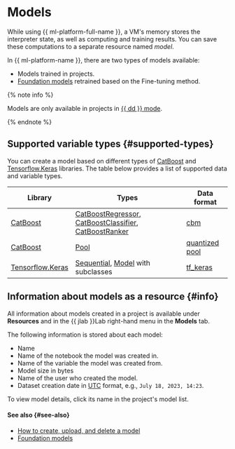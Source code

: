 # Models

While using {{ ml-platform-full-name }}, a VM's memory stores the interpreter state, as well as computing and training results. You can save these computations to a separate resource named _model_.

In {{ ml-platform-name }}, there are two types of models available:
* Models trained in projects.
* [Foundation models](foundation-models.md) retrained based on the Fine-tuning method.

{% note info %}

Models are only available in projects in [{{ dd }} mode](../project.md#dedicated).

{% endnote %}

## Supported variable types {#supported-types}

You can create a model based on different types of [CatBoost](https://catboost.ai) and [Tensorflow.Keras](https://keras.io) libraries. The table below provides a list of supported data and variable types.

| Library | Types | Data format |
|---|---|---|
| [CatBoost](https://catboost.ai) | [CatBoostRegressor](https://catboost.ai/en/docs/concepts/python-reference_catboostregressor), [CatBoostClassifier](https://catboost.ai/en/docs/concepts/python-reference_catboostclassifier), [CatBoostRanker](https://catboost.ai/en/docs/concepts/python-reference_catboostranker) | [cbm](https://catboost.ai/en/docs/concepts/python-reference_catboost_save_model) |
| [CatBoost](https://catboost.ai) | [Pool](https://catboost.ai/en/docs/concepts/python-reference_pool) | [quantized pool](https://catboost.ai/en/docs/concepts/python-reference_pool_save) |
| [Tensorflow.Keras](https://keras.io) | [Sequential](https://keras.io/guides/sequential_model/), [Model](https://keras.io/api/models/model/) with subclasses | [tf_keras](https://keras.io/api/models/model_saving_apis/) |

## Information about models as a resource {#info}

All information about models created in a project is available under **Resources** and in the {{ jlab }}Lab right-hand menu in the **Models** tab.

The following information is stored about each model:

* Name
* Name of the notebook the model was created in.
* Name of the variable the model was created from.
* Model size in bytes
* Name of the user who created the model.
* Dataset creation date in [UTC](https://en.wikipedia.org/wiki/Coordinated_Universal_Time) format, e.g., `July 18, 2023, 14:23`.

To view model details, click its name in the project's model list.

#### See also {#see-also}

* [How to create, upload, and delete a model](../../operations/data/models.md)
* [Foundation models](foundation-models.md)
